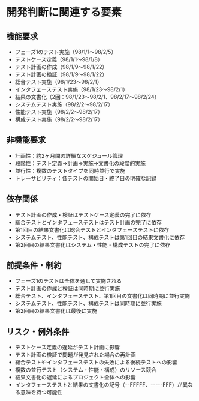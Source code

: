 # 開発判断に関連する要素

## 機能要求
- フェーズ1のテスト実施（98/1/1～98/2/5）
- テストケース定義（98/1/1～98/1/8）
- テスト計画の作成（98/1/9～98/1/22）
- テスト計画の検証（98/1/9～98/1/22）
- 総合テスト実施（98/1/23～98/2/1）
- インタフェーステスト実施（98/1/23～98/2/1）
- 結果の文書化（2回：98/1/23～98/2/1、98/2/17～98/2/24）
- システムテスト実施（98/2/2～98/2/17）
- 性能テスト実施（98/2/2～98/2/17）
- 構成テスト実施（98/2/2～98/2/17）

## 非機能要求
- 計画性：約2ヶ月間の詳細なスケジュール管理
- 段階性：テスト定義→計画→実施→文書化の段階的実施
- 並行性：複数のテストタイプを同時並行で実施
- トレーサビリティ：各テストの開始日・終了日の明確な記録

## 依存関係
- テスト計画の作成・検証はテストケース定義の完了に依存
- 総合テストとインタフェーステストはテスト計画の完了に依存
- 第1回目の結果文書化は総合テストとインタフェーステストに依存
- システムテスト、性能テスト、構成テストは第1回目の結果文書化に依存
- 第2回目の結果文書化はシステム・性能・構成テストの完了に依存

## 前提条件・制約
- フェーズ1のテストは全体を通して実施される
- テスト計画の作成と検証は同時期に並行実施
- 総合テスト、インタフェーステスト、第1回目の文書化は同時期に並行実施
- システムテスト、性能テスト、構成テストは同時期に並行実施
- 第2回目の結果文書化は最後に実施

## リスク・例外条件
- テストケース定義の遅延がテスト計画に影響
- テスト計画の検証で問題が発見された場合の再計画
- 総合テストやインタフェーステストの失敗による後続テストへの影響
- 複数の並行テスト（システム・性能・構成）のリソース競合
- 結果文書化の遅延によるプロジェクト全体への影響
- インタフェーステストと結果の文書化の記号（--FFFFF、-----FFF）が異なる意味を持つ可能性
